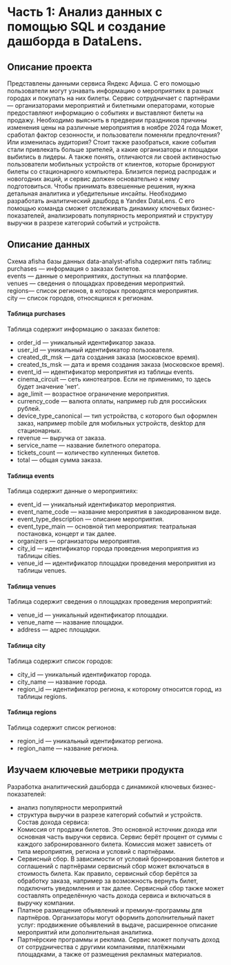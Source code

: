 # Часть 1: Анализ данных с помощью SQL и создание дашборда в DataLens.
## Описание проекта
Представлены данными сервиса Яндекс Афиша. С его помощью пользователи могут узнавать информацию о мероприятиях 
в разных городах и покупать на них билеты. Сервис сотрудничает с партнёрами — организаторами мероприятий и билетными операторами, 
которые предоставляют информацию о событиях и выставляют билеты на продажу.
Необходимо выяснить в предверии праздников причины изменения цены на различные мероприятия в ноябре 2024 года
Может, сработал фактор сезонности, и пользователи поменяли предпочтения? Или изменилась аудитория? 
Стоит также разобраться, какие события стали привлекать больше зрителей, а какие организаторы и площадки выбились в лидеры. 
А также понять, отличаются ли своей активностью пользователи мобильных устройств от клиентов, которые бронируют билеты 
со стационарного компьютера.
Близится период распродаж и новогодних акций, и сервис должен основательно к нему подготовиться. 
Чтобы принимать взвешенные решения, нужна детальная аналитика и убедительные инсайты.
Необходимо разработать аналитический дашборд в Yandex DataLens. С его помощью команда сможет отслеживать динамику ключевых бизнес-показателей, 
анализировать популярность мероприятий и структуру выручки в разрезе категорий событий и устройств.

## Описание данных
Схема afisha базы данных data-analyst-afisha содержит пять таблиц:  
purchases — информация о заказах билетов.  
events — данные о мероприятиях, доступных на платформе.  
venues — сведения о площадках проведения мероприятий.  
regions— список регионов, в которых проводятся мероприятия.  
city — список городов, относящихся к регионам.  
#### Таблица purchases  
Таблица содержит информацию о заказах билетов:  
- order_id — уникальный идентификатор заказа.  
- user_id — уникальный идентификатор пользователя.
- created_dt_msk — дата создания заказа (московское время).
- created_ts_msk — дата и время создания заказа (московское время).
- event_id — идентификатор мероприятия из таблицы events.
- cinema_circuit — сеть кинотеатров. Если не применимо, то здесь будет значение 'нет'.
- age_limit — возрастное ограничение мероприятия.
- currency_code — валюта оплаты, например rub для российских рублей.
- device_type_canonical — тип устройства, с которого был оформлен заказ, например mobile для мобильных устройств, desktop для стационарных.
- revenue — выручка от заказа.
- service_name — название билетного оператора.
- tickets_count — количество купленных билетов.
- total — общая сумма заказа.
#### Таблица events
Таблица содержит данные о мероприятиях:
- event_id — уникальный идентификатор мероприятия.
- event_name_code — название мероприятия в закодированном виде.
- event_type_description — описание мероприятия.
- event_type_main — основной тип мероприятия: театральная постановка, концерт и так далее.
- organizers — организаторы мероприятия.
- city_id — идентификатор города проведения мероприятия из таблицы cities.
- venue_id — идентификатор площадки проведения мероприятия из таблицы venues.
#### Таблица venues
Таблица содержит сведения о площадках проведения мероприятий:
- venue_id — уникальный идентификатор площадки.
- venue_name — название площадки.
- address — адрес площадки.
#### Таблица city
Таблица содержит список городов:
- city_id — уникальный идентификатор города.
- city_name — название города.
- region_id — идентификатор региона, к которому относится город, из таблицы regions.
#### Таблица regions
Таблица содержит список регионов:
- region_id — уникальный идентификатор региона.
- region_name — название региона.

## Изучаем ключевые метрики продукта
Разработка аналитический дашборда с динамикой ключевых бизнес-показателей: 
- анализ популярности мероприятий 
- структура выручки в разрезе категорий событий и устройств. 
Состав дохода сервиса:
- Комиссия от продажи билетов. Это основной источник дохода или основная часть выручки сервиса. Сервис берёт процент от суммы с каждого забронированного билета. Комиссия может зависеть от типа мероприятия, региона и условий с партнёрами.
- Сервисный сбор. В зависимости от условий бронирования билетов и соглашений с партнёрами сервисный сбор может включаться в стоимость билета. Как правило, сервисный сбор берётся за обработку заказа, например за возможность вернуть билет, подключить уведомления и так далее. Сервисный сбор также может составлять определённую часть дохода сервиса и включаться в выручку компании.
- Платное размещение объявлений и премиум-программы для партнёров. Организаторы могут оформить дополнительный пакет услуг: продвижение объявлений в выдаче, расширенное описание мероприятий или дополнительная аналитика.
- Партнёрские программы и реклама. Сервис может получать доход от сотрудничества с другими компаниями, платёжными площадками, а также от размещения рекламных материалов.



